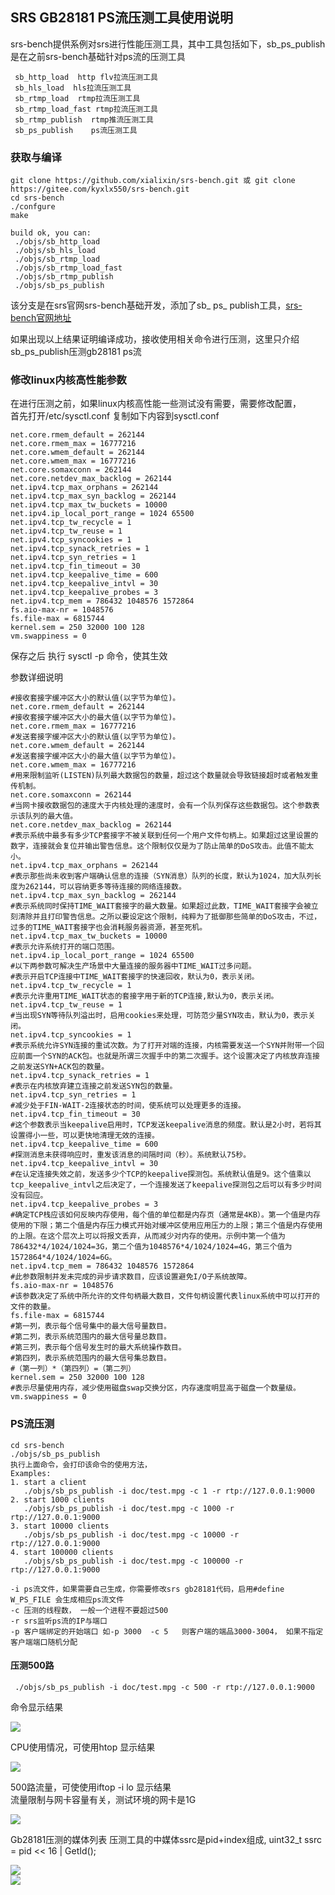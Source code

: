 ## SRS GB28181 PS流压测工具使用说明
   srs-bench提供系例对srs进行性能压测工具，其中工具包括如下，sb_ps_publish是在之前srs-bench基础针对ps流的压测工具 

     sb_http_load  http flv拉流压测工具
     sb_hls_load  hls拉流压测工具
     sb_rtmp_load  rtmp拉流压测工具
     sb_rtmp_load_fast rtmp拉流压测工具
     sb_rtmp_publish  rtmp推流压测工具
     sb_ps_publish    ps流压测工具
### 获取与编译

    git clone https://github.com/xialixin/srs-bench.git 或 git clone https://gitee.com/kyxlx550/srs-bench.git
    cd srs-bench
    ./confgure
    make
    
	build ok, you can:
     ./objs/sb_http_load
     ./objs/sb_hls_load
     ./objs/sb_rtmp_load
     ./objs/sb_rtmp_load_fast
     ./objs/sb_rtmp_publish
     ./objs/sb_ps_publish
 该分支是在srs官网srs-bench基础开发，添加了sb_ ps_ publish工具，[srs-bench官网地址](https://github.com/ossrs/srs-bench)

如果出现以上结果证明编译成功，接收使用相关命令进行压测，这里只介绍sb_ps_publish压测gb28181 ps流

### 修改linux内核高性能参数
在进行压测之前，如果linux内核高性能一些测试没有需要，需要修改配置，  
首先打开/etc/sysctl.conf  复制如下内容到sysctl.conf 

	net.core.rmem_default = 262144
	net.core.rmem_max = 16777216
	net.core.wmem_default = 262144
	net.core.wmem_max = 16777216
	net.core.somaxconn = 262144
	net.core.netdev_max_backlog = 262144
	net.ipv4.tcp_max_orphans = 262144
	net.ipv4.tcp_max_syn_backlog = 262144
	net.ipv4.tcp_max_tw_buckets = 10000
	net.ipv4.ip_local_port_range = 1024 65500
	net.ipv4.tcp_tw_recycle = 1
	net.ipv4.tcp_tw_reuse = 1
	net.ipv4.tcp_syncookies = 1
	net.ipv4.tcp_synack_retries = 1
	net.ipv4.tcp_syn_retries = 1
	net.ipv4.tcp_fin_timeout = 30
	net.ipv4.tcp_keepalive_time = 600
	net.ipv4.tcp_keepalive_intvl = 30
	net.ipv4.tcp_keepalive_probes = 3
	net.ipv4.tcp_mem = 786432 1048576 1572864
	fs.aio-max-nr = 1048576
	fs.file-max = 6815744
	kernel.sem = 250 32000 100 128
	vm.swappiness = 0 

 保存之后 执行 sysctl -p 命令，使其生效

参数详细说明    

	#接收套接字缓冲区大小的默认值(以字节为单位)。   
	net.core.rmem_default = 262144  
	#接收套接字缓冲区大小的最大值(以字节为单位)。  
	net.core.rmem_max = 16777216  
	#发送套接字缓冲区大小的默认值(以字节为单位)。  
	net.core.wmem_default = 262144  
	#发送套接字缓冲区大小的最大值(以字节为单位)。  
	net.core.wmem_max = 16777216  
	#用来限制监听(LISTEN)队列最大数据包的数量，超过这个数量就会导致链接超时或者触发重传机制。  
	net.core.somaxconn = 262144  
	#当网卡接收数据包的速度大于内核处理的速度时，会有一个队列保存这些数据包。这个参数表示该队列的最大值。  
	net.core.netdev_max_backlog = 262144  
	#表示系统中最多有多少TCP套接字不被关联到任何一个用户文件句柄上。如果超过这里设置的数字，连接就会复位并输出警告信息。这个限制仅仅是为了防止简单的DoS攻击。此值不能太小。  
	net.ipv4.tcp_max_orphans = 262144  
	#表示那些尚未收到客户端确认信息的连接（SYN消息）队列的长度，默认为1024，加大队列长度为262144，可以容纳更多等待连接的网络连接数。  
	net.ipv4.tcp_max_syn_backlog = 262144  
	#表示系统同时保持TIME_WAIT套接字的最大数量。如果超过此数，TIME_WAIT套接字会被立刻清除并且打印警告信息。之所以要设定这个限制，纯粹为了抵御那些简单的DoS攻击，不过，过多的TIME_WAIT套接字也会消耗服务器资源，甚至死机。  
	net.ipv4.tcp_max_tw_buckets = 10000  
	#表示允许系统打开的端口范围。  
	net.ipv4.ip_local_port_range = 1024 65500  
	#以下两参数可解决生产场景中大量连接的服务器中TIME_WAIT过多问题。  
	#表示开启TCP连接中TIME_WAIT套接字的快速回收，默认为0，表示关闭。  
	net.ipv4.tcp_tw_recycle = 1  
	#表示允许重用TIME_WAIT状态的套接字用于新的TCP连接,默认为0，表示关闭。  
	net.ipv4.tcp_tw_reuse = 1
	#当出现SYN等待队列溢出时，启用cookies来处理，可防范少量SYN攻击，默认为0，表示关闭。
	net.ipv4.tcp_syncookies = 1
	#表示系统允许SYN连接的重试次数。为了打开对端的连接，内核需要发送一个SYN并附带一个回应前面一个SYN的ACK包。也就是所谓三次握手中的第二次握手。这个设置决定了内核放弃连接之前发送SYN+ACK包的数量。
	net.ipv4.tcp_synack_retries = 1
	#表示在内核放弃建立连接之前发送SYN包的数量。
	net.ipv4.tcp_syn_retries = 1
	#减少处于FIN-WAIT-2连接状态的时间，使系统可以处理更多的连接。
	net.ipv4.tcp_fin_timeout = 30
	#这个参数表示当keepalive启用时，TCP发送keepalive消息的频度。默认是2小时，若将其设置得小一些，可以更快地清理无效的连接。
	net.ipv4.tcp_keepalive_time = 600
	#探测消息未获得响应时，重发该消息的间隔时间（秒）。系统默认75秒。
	net.ipv4.tcp_keepalive_intvl = 30
	#在认定连接失效之前，发送多少个TCP的keepalive探测包。系统默认值是9。这个值乘以tcp_keepalive_intvl之后决定了，一个连接发送了keepalive探测包之后可以有多少时间没有回应。
	net.ipv4.tcp_keepalive_probes = 3
	#确定TCP栈应该如何反映内存使用，每个值的单位都是内存页（通常是4KB）。第一个值是内存使用的下限；第二个值是内存压力模式开始对缓冲区使用应用压力的上限；第三个值是内存使用的上限。在这个层次上可以将报文丢弃，从而减少对内存的使用。示例中第一个值为786432*4/1024/1024=3G，第二个值为1048576*4/1024/1024=4G，第三个值为1572864*4/1024/1024=6G。
	net.ipv4.tcp_mem = 786432 1048576 1572864
	#此参数限制并发未完成的异步请求数目，应该设置避免I/O子系统故障。
	fs.aio-max-nr = 1048576
	#该参数决定了系统中所允许的文件句柄最大数目，文件句柄设置代表linux系统中可以打开的文件的数量。
	fs.file-max = 6815744
	#第一列，表示每个信号集中的最大信号量数目。
	#第二列，表示系统范围内的最大信号量总数目。
	#第三列，表示每个信号发生时的最大系统操作数目。
	#第四列，表示系统范围内的最大信号集总数目。
	#（第一列）*（第四列）=（第二列）
	kernel.sem = 250 32000 100 128
	#表示尽量使用内存，减少使用磁盘swap交换分区，内存速度明显高于磁盘一个数量级。
	vm.swappiness = 0


### PS流压测  

	cd srs-bench
	./objs/sb_ps_publish
    执行上面命令，会打印该命令的使用方法，
	Examples:
	1. start a client
	   ./objs/sb_ps_publish -i doc/test.mpg -c 1 -r rtp://127.0.0.1:9000
	2. start 1000 clients
	   ./objs/sb_ps_publish -i doc/test.mpg -c 1000 -r rtp://127.0.0.1:9000
	3. start 10000 clients
	   ./objs/sb_ps_publish -i doc/test.mpg -c 10000 -r rtp://127.0.0.1:9000
	4. start 100000 clients
	   ./objs/sb_ps_publish -i doc/test.mpg -c 100000 -r rtp://127.0.0.1:9000
	
    -i ps流文件，如果需要自己生成，你需要修改srs gb28181代码，启用#define W_PS_FILE 会生成相应ps流文件
    -c 压测的线程数， 一般一个进程不要超过500
    -r srs监听ps流的IP与端口
    -p 客户端绑定的开始端口 如-p 3000  -c 5   则客户端的端品3000-3004， 如果不指定客户端端口随机分配


#### 压测500路
     ./objs/sb_ps_publish -i doc/test.mpg -c 500 -r rtp://127.0.0.1:9000
  命令显示结果
    
  ![](./sb_ps_load.files/gb28281_sb_ps_load_1.jpg)
  
  CPU使用情况，可使用htop 显示结果

  ![](./sb_ps_load.files/gb28281_sb_ps_load_2.jpg)
  
  500路流量，可使使用iftop -i lo 显示结果   
  流量限制与网卡容量有关，测试环境的网卡是1G

  ![](./sb_ps_load.files/gb28281_sb_ps_load_3.jpg)
  
  Gb28181压测的媒体列表
  压测工具的中媒体ssrc是pid+index组成, uint32_t ssrc = pid << 16 | GetId();  

  ![](./sb_ps_load.files/gb28281_sb_ps_load_4.jpg)  
  ![](./sb_ps_load.files/gb28281_sb_ps_load_0.jpg)